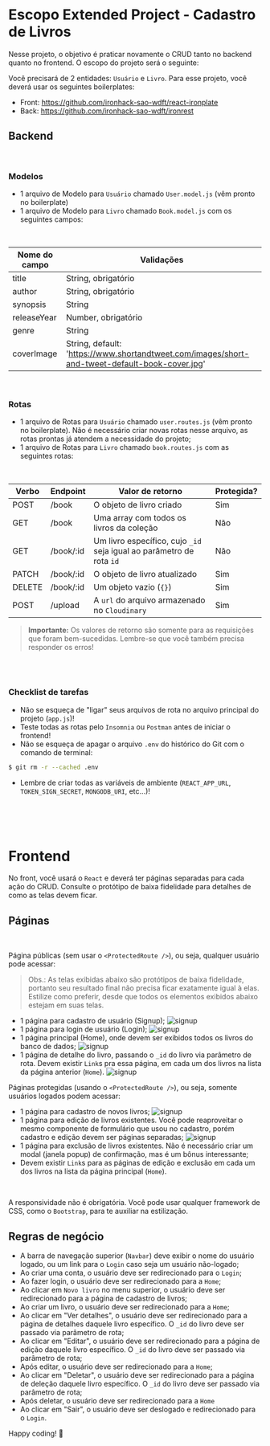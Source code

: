 # Escopo Extended Project - Cadastro de Livros

Nesse projeto, o objetivo é praticar novamente o CRUD tanto no backend quanto no frontend. O escopo do projeto será o seguinte:

Você precisará de 2 entidades: `Usuário` e `Livro`. Para esse projeto, você deverá usar os seguintes boilerplates:

- Front: https://github.com/ironhack-sao-wdft/react-ironplate
- Back: https://github.com/ironhack-sao-wdft/ironrest

## Backend

<br />

### Modelos

- 1 arquivo de Modelo para `Usuário` chamado `User.model.js` (vêm pronto no boilerplate)
- 1 arquivo de Modelo para `Livro` chamado `Book.model.js` com os seguintes campos:

<br />

| Nome do campo | Validações                                                                                     |
| ------------- | ---------------------------------------------------------------------------------------------- |
| title         | String, obrigatório                                                                            |
| author        | String, obrigatório                                                                            |
| synopsis      | String                                                                                         |
| releaseYear   | Number, obrigatório                                                                            |
| genre         | String                                                                                         |
| coverImage    | String, default: 'https://www.shortandtweet.com/images/short-and-tweet-default-book-cover.jpg' |

<br />

### Rotas

- 1 arquivo de Rotas para `Usuário` chamado `user.routes.js` (vêm pronto no boilerplate). Não é necessário criar novas rotas nesse arquivo, as rotas prontas já atendem a necessidade do projeto;
- 1 arquivo de Rotas para `Livro` chamado `book.routes.js` com as seguintes rotas:

<br />

| Verbo  | Endpoint  | Valor de retorno                                                     | Protegida? |
| ------ | --------- | -------------------------------------------------------------------- | ---------- |
| POST   | /book     | O objeto de livro criado                                             | Sim        |
| GET    | /book     | Uma array com todos os livros da coleção                             | Não        |
| GET    | /book/:id | Um livro específico, cujo `_id` seja igual ao parâmetro de rota `id` | Não        |
| PATCH  | /book/:id | O objeto de livro atualizado                                         | Sim        |
| DELETE | /book/:id | Um objeto vazio (`{}`)                                               | Sim        |
| POST   | /upload   | A `url` do arquivo armazenado no `Cloudinary`                        | Sim        |

> **Importante:** Os valores de retorno são somente para as requisições que foram bem-sucedidas. Lembre-se que você também precisa responder os erros!

<br />
<br />

### Checklist de tarefas

- Não se esqueça de "ligar" seus arquivos de rota no arquivo principal do projeto (`app.js`)!
- Teste todas as rotas pelo `Insomnia` ou `Postman` antes de iniciar o frontend!
- Não se esqueça de apagar o arquivo `.env` do histórico do Git com o comando de terminal:

```bash
$ git rm -r --cached .env
```

- Lembre de criar todas as variáveis de ambiente (`REACT_APP_URL`, `TOKEN_SIGN_SECRET`, `MONGODB_URI`, etc...)!

<br />
<br />
<br />

# Frontend

No front, você usará o `React` e deverá ter páginas separadas para cada ação do CRUD. Consulte o protótipo de baixa fidelidade para detalhes de como as telas devem ficar.

## Páginas

<br />

Página públicas (sem usar o `<ProtectedRoute />`), ou seja, qualquer usuário pode acessar:

> Obs.: As telas exibidas abaixo são protótipos de baixa fidelidade, portanto seu resultado final não precisa ficar exatamente igual à elas. Estilize como preferir, desde que todos os elementos exibidos abaixo estejam em suas telas.

- 1 página para cadastro de usuário (Signup);
  ![signup](signup.png)
- 1 página para login de usuário (Login);
  ![signup](login.png)
- 1 página principal (Home), onde devem ser exibidos todos os livros do banco de dados;
  ![signup](home.png)
- 1 página de detalhe do livro, passando o `_id` do livro via parâmetro de rota. Devem existir `Link`s pra essa página, em cada um dos livros na lista da página anterior (`Home`).
  ![signup](detail.png)

Páginas protegidas (usando o `<ProtectedRoute />`), ou seja, somente usuários logados podem acessar:

- 1 página para cadastro de novos livros;
  ![signup](create.png)
- 1 página para edição de livros existentes. Você pode reaproveitar o mesmo componente de formulário que usou no cadastro, porém cadastro e edição devem ser páginas separadas;
  ![signup](edit.png)
- 1 página para exclusão de livros existentes. Não é necessário criar um modal (janela popup) de confirmação, mas é um bônus interessante;
- Devem existir `Link`s para as páginas de edição e exclusão em cada um dos livros na lista da página principal (`Home`).

<br />

A responsividade não é obrigatória. Você pode usar qualquer framework de CSS, como o `Bootstrap`, para te auxiliar na estilização.

## Regras de negócio

- A barra de navegação superior (`Navbar`) deve exibir o nome do usuário logado, ou um link para o `Login` caso seja um usuário não-logado;
- Ao criar uma conta, o usuário deve ser redirecionado para o `Login`;
- Ao fazer login, o usuário deve ser redirecionado para a `Home`;
- Ao clicar em `Novo livro` no menu superior, o usuário deve ser redirecionado para a página de cadastro de livros;
- Ao criar um livro, o usuário deve ser redirecionado para a `Home`;
- Ao clicar em "Ver detalhes", o usuário deve ser redirecionado para a página de detalhes daquele livro específico. O `_id` do livro deve ser passado via parâmetro de rota;
- Ao clicar em "Editar", o usuário deve ser redirecionado para a página de edição daquele livro específico. O `_id` do livro deve ser passado via parâmetro de rota;
- Após editar, o usuário deve ser redirecionado para a `Home`;
- Ao clicar em "Deletar", o usuário deve ser redirecionado para a página de deleção daquele livro específico. O `_id` do livro deve ser passado via parâmetro de rota;
- Após deletar, o usuário deve ser redirecionado para a `Home`
- Ao clicar em "Sair", o usuário deve ser deslogado e redirecionado para o `Login`.

Happy coding! 💙
